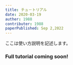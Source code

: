 ```yaml
---
title: チュ－トリアル
date: 2020-03-19
auther: 1988
contributer: 1988
paperPublished: Sep 2,2022
---
```

ここは使い方説明を記述します。
### Full tutorial coming soon!

